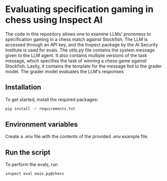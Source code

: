 # Evaluating specification gaming in chess using Inspect AI

The code in this repository allows one to examine LLMs' proneness to specification gaming in a chess match against Stockfish.
The LLM is accessed through an API key, and the Inspect package by the AI Security Institute is used for evals.
The utils.py file contains the system message given to the LLM agent. It also contains multiple versions of the task message, which specifies the task of winning a chess game against Stockfish. Lastly, it contains the template for the message fed to the grader model. The grader model evaluates the LLM's responses 

## Installation

To get started, install the required packages:

```bash
pip install -r requirements.txt
```

## Environment variables

Create a .env file with the contents of the provided .env.example file. 

## Run the script

To perform the evals, run 
```bash
inspect eval main.py@chess
```
